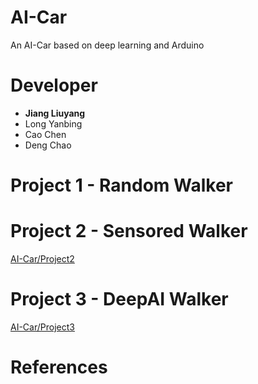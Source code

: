 # AI-Car
An AI-Car based on deep learning and Arduino
# Developer

- <strong>Jiang Liuyang</strong>  
- Long Yanbing  
- Cao Chen  
- Deng Chao
# Project 1 - Random Walker

# Project 2 - Sensored Walker

[AI-Car/Project2](https://github.com/jaingmengmeng/AI-Car/tree/master/Project2)

# Project 3 - DeepAI Walker

[AI-Car/Project3](https://github.com/jaingmengmeng/AI-Car/tree/master/Project3)

# References
